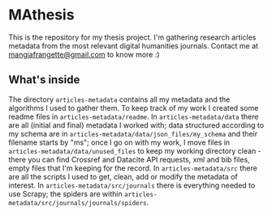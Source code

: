 # MAthesis
This is the repository for my thesis project. I'm gathering research articles metadata from the most relevant digital humanities journals. Contact me at mangiafrangette@gmail.com to know more :)

## What's inside
The directory ```articles-metadata``` contains all my metadata and the algorithms I used to gather them. 
To keep track of my work I created some readme files in ```articles-metadata/readme```.
In ```articles-metadata/data``` there are all (initial and final) metadata I worked with; data structured according to my schema are in ```articles-metadata/data/json_files/my_schema``` and their filename starts by "ms"; once I go on with my work, I move files in ```articles-metadata/data/unused_files``` to keep my working directory clean - there you can find Crossref and Datacite API requests, xml and bib files, empty files that I'm keeping for the record. 
In ```articles-metadata/src``` there are all the scripts I used to get, clean, add or modify the metadata of interest. In ```articles-metadata/src/journals``` there is everything needed to use Scrapy; the spiders are within ```articles-metadata/src/journals/journals/spiders```.

